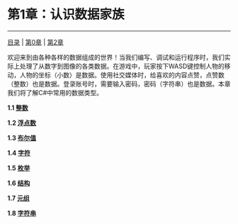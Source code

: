 # 第1章：认识数据家族

---

[目录](/Contents.md) | [第0章](../Chapter_0/Chp_0.md) | [第2章](../Chapter_2/Chp_2.md)

欢迎来到由各种各样的数据组成的世界！当我们编写、调试和运行程序时，我们实际上处理了从数字到图像的各类数据。在游戏中，玩家按下WASD键控制人物的移动，人物的坐标（小数）是数据。使用社交媒体时，给喜欢的内容点赞，点赞数（整数）也是数据。登录账号时，需要输入密码，密码（字符串）也是数据。本章我们将了解C#中常用的数据类型。


**1.1 [整数](./Lesson1_1/L1_1.md)**

**1.2 [浮点数](./Lesson1_2/L1_2.md)**

**1.3 [布尔值](./Lesson1_3/L1_3.md)**

**1.4 [字符](./Lesson1_4/L1_4.md)**

**1.5 [枚举](./Lesson1_5/L1_5.md)**

**1.6 [结构](./Lesson1_6/L1_6.md)**

**1.7 [元组](./Lesson1_7/L1_7.md)**

**1.8 [字符串](./Lesson1_8/L1_8.md)**